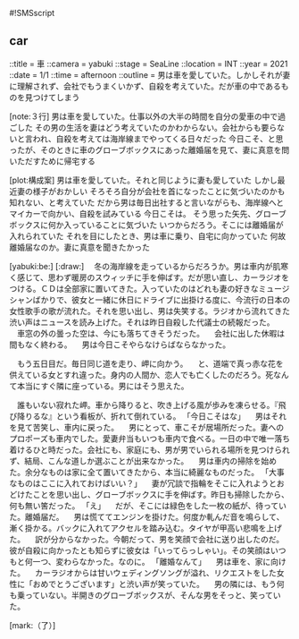 #!SMSscript

## car

::title = 車
::camera = yabuki
::stage = SeaLine
::location = INT
::year = 2021
::date = 1/1
::time = afternoon
::outline = 男は車を愛していた。しかしそれが妻に理解されず、会社でもうまくいかず、自殺を考えていた。だが車の中であるものを見つけてしまう

[note:３行]
男は車を愛していた。仕事以外の大半の時間を自分の愛車の中で過ごした
その男の生活を妻はどう考えていたのかわからない。会社からも要らないと言われ、自殺を考えては海岸線までやってくる日々だった
今日こそ、と思ったが、そのときに車のグローブボックスにあった離婚届を見て、妻に真意を問いただすために帰宅する

[plot:構成案]
男は車を愛していた。それと同じように妻も愛していた
しかし最近妻の様子がおかしい
そろそろ自分が会社を首になったことに気づいたのかも知れない、と考えていた
だから男は毎日出社すると言いながらも、海岸線へとマイカーで向かい、自殺を試みている
今日こそは。
そう思った矢先、グローブボックスに何か入っていることに気づいた
いつからだろう。そこには離婚届が入れられていた
それを目にしたとき、男は車に乗り、自宅に向かっていた
何故離婚届なのか。妻に真意を聞きたかった

[yabuki:be:]
[:draw:]
　冬の海岸線を走っているからだろうか。男は車内が肌寒く感じて、思わず暖房のスウィッチに手を伸ばす。だが思い直し、カーラジオをつける。ＣＤは全部家に置いてきた。入っていたのはどれも妻の好きなミュージシャンばかりで、彼女と一緒に休日にドライブに出掛ける度に、今流行の日本の女性歌手の歌が流れた。それを思い出し、男は失笑する。ラジオから流れてきた渋い声はニュースを読み上げた。それは昨日自殺した代議士の続報だった。
　車窓の外の曇った空は、今にも落ちてきそうだった。
　会社に出した休暇は間もなく終わる。
　男は今日こそやらなけらばならなかった。

　もう五日目だ。毎日同じ道を走り、岬に向かう。
　と、道端で真っ赤な花を供えている女とすれ違った。身内の人間か、恋人でも亡くしたのだろう。死なんて本当にすぐ隣に座っている。男にはそう思えた。

　誰もいない寂れた岬。車から降りると、吹き上げる風が歩みを凍らせる。『飛び降りるな』という看板が、折れて倒れている。
「今日こそはな」
　男はそれを見て苦笑し、車内に戻った。
　男にとって、車こそが居場所だった。妻へのプロポーズも車内でした。愛妻弁当もいつも車内で食べる。一日の中で唯一落ち着けるひと時だった。会社にも、家庭にも、男が男でいられる場所を見つけられず、結局、こんな道しか選ぶことが出来なかった。
　男は車内の掃除を始めた。余分なものは家に全て置いてきたから、本当に綺麗なものだった。
「大事なものはここに入れておけばいい？」
　妻が冗談で指輪をそこに入れようとおどけたことを思い出し、グローブボックスに手を伸ばす。昨日も掃除したから、何も無い筈だった。
「え」
　だが、そこには緑色をした一枚の紙が、待っていた。離婚届だ。
　男は慌ててエンジンを掛けた。何度か軋んだ音を鳴らして、漸く掛かる。バックに入れてアクセルを踏み込む。タイヤが甲高い悲鳴を上げた。
　訳が分からなかった。今朝だって、男を笑顔で会社に送り出したのだ。彼が自殺に向かったとも知らずに彼女は「いってらっしゃい」。その笑顔はいつもと何一つ、変わらなかった。なのに。
「離婚なんて」
　男は車を、家に向けた。
　カーラジオからは甘いウェディングソングが溢れ、リクエストをした女性に「おめでとうございます」と渋い声が笑っていた。
　男の隣には、もう何も乗っていない。半開きのグローブボックスが、そんな男をそっと、笑っていた。

[mark:（了）]

